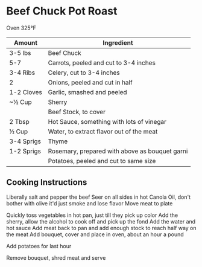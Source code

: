 # Beef Chuck Pot Roast

Oven 325°F

|Amount|Ingredient|
|----|----|
3-5 lbs | Beef Chuck
5-7 | Carrots, peeled and cut to 3-4 inches
3-4 Ribs | Celery, cut to 3-4 inches
2 | Onions, peeled and cut in half
1-2 Cloves | Garlic, smashed and peeled
\~½ Cup | Sherry
 || Beef Stock, to cover
2 Tbsp | Hot Sauce, something with lots of vinegar
½ Cup | Water, to extract flavor out of the meat
3-4 Sprigs | Thyme
1-2 Sprigs | Rosemary, prepared with above as bouquet garni
 || Potatoes, peeled and cut to same size

## Cooking Instructions
Liberally salt and pepper the beef
Seer on all sides in hot Canola Oil, don't bother with olive it'd just
smoke and lose flavor
Move meat to plate

Quickly toss vegetables in hot pan, just till they pick up color
Add the sherry, allow the alcohol to cook off and pick up the fond
Add the water and hot sauce
Add meat back to pan and add enough stock to reach half way on the meat
Add bouquet, cover and place in oven, about an hour a pound

Add potatoes for last hour

Remove bouquet, shred meat and serve


